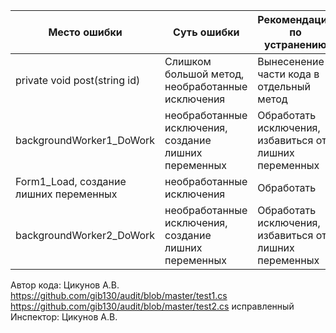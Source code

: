 
Место ошибки  | Суть ошибки| Рекомендации по устранению|
------------- | ------------- | ------------- |
  private void post(string id) | Слишком большой метод, необработанные исключения|Вынесенение части кода в отдельный метод|
 backgroundWorker1_DoWork  | необработанные исключения, создание лишних переменных| Обработать исключения, избавиться от лишних переменных
  Form1_Load, создание лишних переменных  | необработанные исключения| Обработать|
   backgroundWorker2_DoWork  | необработанные исключения, создание лишних переменных| Обработать исключения, избавиться от лишних переменных|
Автор кода: Цикунов А.В.
https://github.com/gib130/audit/blob/master/test1.cs
https://github.com/gib130/audit/blob/master/test2.cs исправленный
Инспектор:
Цикунов А.В.
